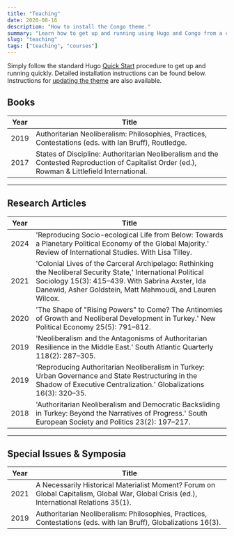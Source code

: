 ```yaml
---
title: "Teaching"
date: 2020-08-16
description: "How to install the Congo theme."
summary: "Learn how to get up and running using Hugo and Congo from a completely blank state. It's the best place to start if you're a new user."
slug: "teaching"
tags: ["teaching", "courses"]
---
```


Simply follow the standard Hugo [Quick Start](https://gohugo.io/getting-started/quick-start/) procedure to get up and running quickly. Detailed installation instructions can be found below. Instructions for [updating the theme](#installing-updates) are also available.

## Books

| Year | Title                                                                                                         |
|------|---------------------------------------------------------------------------------------------------------------|
| 2019 | Authoritarian Neoliberalism: Philosophies, Practices, Contestations (eds. with Ian Bruff), Routledge.        |
| 2017 | States of Discipline: Authoritarian Neoliberalism and the Contested Reproduction of Capitalist Order (ed.), Rowman & Littlefield International. |

<hr class="bold-line">

## Research Articles

| Year | Title                                                                                                         |
|------|---------------------------------------------------------------------------------------------------------------|
| 2024 | 'Reproducing Socio-ecological Life from Below: Towards a Planetary Political Economy of the Global Majority.' Review of International Studies. With Lisa Tilley. |
| 2021 | 'Colonial Lives of the Carceral Archipelago: Rethinking the Neoliberal Security State,' International Political Sociology 15(3): 415–439. With Sabrina Axster, Ida Danewid, Asher Goldstein, Matt Mahmoudi, and Lauren Wilcox. |
| 2020 | 'The Shape of "Rising Powers" to Come? The Antinomies of Growth and Neoliberal Development in Turkey.' New Political Economy 25(5): 791–812. |
| 2019 | 'Neoliberalism and the Antagonisms of Authoritarian Resilience in the Middle East.' South Atlantic Quarterly 118(2): 287–305. |
| 2019 | 'Reproducing Authoritarian Neoliberalism in Turkey: Urban Governance and State Restructuring in the Shadow of Executive Centralization.' Globalizations 16(3): 320–35. |
| 2018 | 'Authoritarian Neoliberalism and Democratic Backsliding in Turkey: Beyond the Narratives of Progress.' South European Society and Politics 23(2): 197–217. |

<hr class="thin-line">

## Special Issues & Symposia

| Year | Title                                                                                                         |
|------|---------------------------------------------------------------------------------------------------------------|
| 2021 | A Necessarily Historical Materialist Moment? Forum on Global Capitalism, Global War, Global Crisis (ed.), International Relations 35(1). |
| 2019 | Authoritarian Neoliberalism: Philosophies, Practices, Contestations (eds. with Ian Bruff), Globalizations 16(3). |